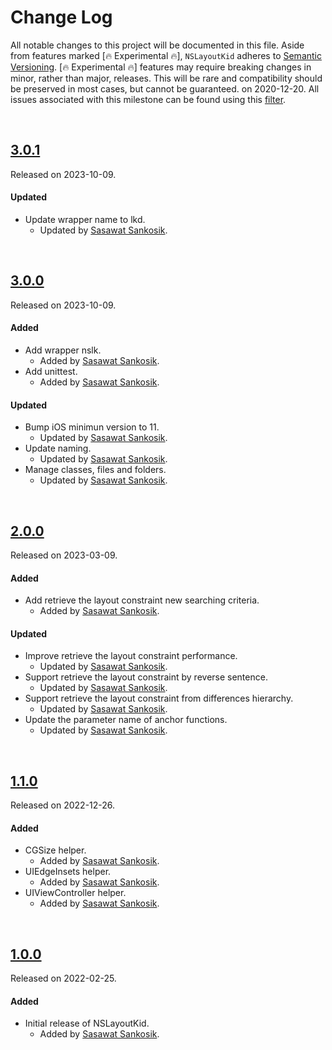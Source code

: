 # Change Log
All notable changes to this project will be documented in this file.
Aside from features marked [🔥 Experimental 🔥], `NSLayoutKid` adheres to [Semantic Versioning](https://semver.org/).
[🔥 Experimental 🔥] features may require breaking changes in minor, rather than major, releases. This will be rare and 
compatibility should be preserved in most cases, but cannot be guaranteed.
on 2020-12-20. All issues associated with this milestone can be found using this [filter](https://github.com/ssankosik/NSLayoutKid/milestone/75?closed=1).

&nbsp;

## [3.0.1](https://github.com/ssankosik/NSLayoutKid/releases/tag/3.0.1)
Released on 2023-10-09.

#### Updated
- Update wrapper name to lkd.
  - Updated by [Sasawat Sankosik](https://github.com/ssankosik).

&nbsp;

## [3.0.0](https://github.com/ssankosik/NSLayoutKid/releases/tag/3.0.0)
Released on 2023-10-09.

#### Added
- Add wrapper nslk.
  - Added by [Sasawat Sankosik](https://github.com/ssankosik).
- Add unittest.
  - Added by [Sasawat Sankosik](https://github.com/ssankosik).

#### Updated
- Bump iOS minimun version to 11.
  - Updated by [Sasawat Sankosik](https://github.com/ssankosik).
- Update naming.
  - Updated by [Sasawat Sankosik](https://github.com/ssankosik).
- Manage classes, files and folders.
  - Updated by [Sasawat Sankosik](https://github.com/ssankosik).

&nbsp;

## [2.0.0](https://github.com/ssankosik/NSLayoutKid/releases/tag/2.0.0)
Released on 2023-03-09.

#### Added
- Add retrieve the layout constraint new searching criteria.
  - Added by [Sasawat Sankosik](https://github.com/ssankosik).

#### Updated
- Improve retrieve the layout constraint performance.
  - Updated by [Sasawat Sankosik](https://github.com/ssankosik).
- Support retrieve the layout constraint by reverse sentence.
  - Updated by [Sasawat Sankosik](https://github.com/ssankosik).
- Support retrieve the layout constraint from differences hierarchy.
  - Updated by [Sasawat Sankosik](https://github.com/ssankosik).
- Update the parameter name of anchor functions.
  - Updated by [Sasawat Sankosik](https://github.com/ssankosik).

&nbsp;

## [1.1.0](https://github.com/ssankosik/NSLayoutKid/releases/tag/1.1.0)
Released on 2022-12-26.

#### Added
- CGSize helper.
  - Added by [Sasawat Sankosik](https://github.com/ssankosik).
- UIEdgeInsets helper.
  - Added by [Sasawat Sankosik](https://github.com/ssankosik).
- UIViewController helper.
  - Added by [Sasawat Sankosik](https://github.com/ssankosik).

&nbsp;

## [1.0.0](https://github.com/ssankosik/NSLayoutKid/releases/tag/1.0.0)
Released on 2022-02-25.

#### Added
- Initial release of NSLayoutKid.
  - Added by [Sasawat Sankosik](https://github.com/ssankosik).
